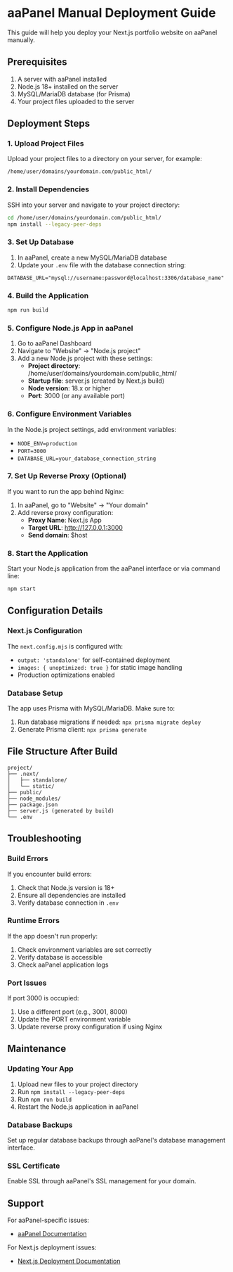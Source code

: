 # aaPanel Manual Deployment Guide

This guide will help you deploy your Next.js portfolio website on aaPanel manually.

## Prerequisites

1. A server with aaPanel installed
2. Node.js 18+ installed on the server
3. MySQL/MariaDB database (for Prisma)
4. Your project files uploaded to the server

## Deployment Steps

### 1. Upload Project Files

Upload your project files to a directory on your server, for example:
```
/home/user/domains/yourdomain.com/public_html/
```

### 2. Install Dependencies

SSH into your server and navigate to your project directory:

```bash
cd /home/user/domains/yourdomain.com/public_html/
npm install --legacy-peer-deps
```

### 3. Set Up Database

1. In aaPanel, create a new MySQL/MariaDB database
2. Update your `.env` file with the database connection string:
```
DATABASE_URL="mysql://username:password@localhost:3306/database_name"
```

### 4. Build the Application

```bash
npm run build
```

### 5. Configure Node.js App in aaPanel

1. Go to aaPanel Dashboard
2. Navigate to "Website" → "Node.js project"
3. Add a new Node.js project with these settings:
   - **Project directory**: /home/user/domains/yourdomain.com/public_html/
   - **Startup file**: server.js (created by Next.js build)
   - **Node version**: 18.x or higher
   - **Port**: 3000 (or any available port)

### 6. Configure Environment Variables

In the Node.js project settings, add environment variables:
- `NODE_ENV=production`
- `PORT=3000`
- `DATABASE_URL=your_database_connection_string`

### 7. Set Up Reverse Proxy (Optional)

If you want to run the app behind Nginx:

1. In aaPanel, go to "Website" → "Your domain"
2. Add reverse proxy configuration:
   - **Proxy Name**: Next.js App
   - **Target URL**: http://127.0.0.1:3000
   - **Send domain**: $host

### 8. Start the Application

Start your Node.js application from the aaPanel interface or via command line:

```bash
npm start
```

## Configuration Details

### Next.js Configuration

The `next.config.mjs` is configured with:
- `output: 'standalone'` for self-contained deployment
- `images: { unoptimized: true }` for static image handling
- Production optimizations enabled

### Database Setup

The app uses Prisma with MySQL/MariaDB. Make sure to:
1. Run database migrations if needed: `npx prisma migrate deploy`
2. Generate Prisma client: `npx prisma generate`

## File Structure After Build

```
project/
├── .next/
│   ├── standalone/
│   └── static/
├── public/
├── node_modules/
├── package.json
├── server.js (generated by build)
└── .env
```

## Troubleshooting

### Build Errors

If you encounter build errors:
1. Check that Node.js version is 18+
2. Ensure all dependencies are installed
3. Verify database connection in `.env`

### Runtime Errors

If the app doesn't run properly:
1. Check environment variables are set correctly
2. Verify database is accessible
3. Check aaPanel application logs

### Port Issues

If port 3000 is occupied:
1. Use a different port (e.g., 3001, 8000)
2. Update the PORT environment variable
3. Update reverse proxy configuration if using Nginx

## Maintenance

### Updating Your App

1. Upload new files to your project directory
2. Run `npm install --legacy-peer-deps`
3. Run `npm run build`
4. Restart the Node.js application in aaPanel

### Database Backups

Set up regular database backups through aaPanel's database management interface.

### SSL Certificate

Enable SSL through aaPanel's SSL management for your domain.

## Support

For aaPanel-specific issues:
- [aaPanel Documentation](https://www.aapanel.com/docs)

For Next.js deployment issues:
- [Next.js Deployment Documentation](https://nextjs.org/docs/deployment)